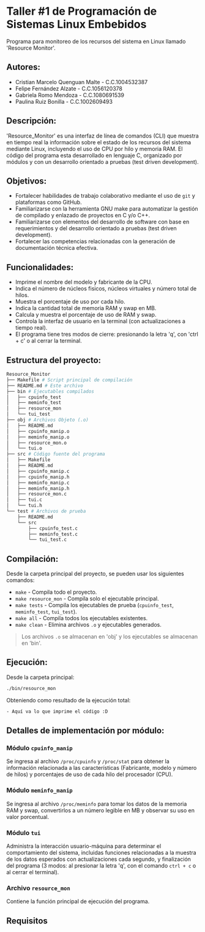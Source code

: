 # Taller #1 de Programación de Sistemas Linux Embebidos

Programa para monitoreo de los recursos del sistema en Linux llamado 'Resource Monitor'.

## Autores:

- Cristian Marcelo Quenguan Malte - C.C.1004532387
- Felipe Fernández Alzate - C.C.1056120378
- Gabriela Romo Mendoza - C.C.1080691539
- Paulina Ruiz Bonilla - C.C.1002609493

## Descripción:

'Resource_Monitor' es una interfaz de línea de comandos (CLI) que muestra en tiempo real la información sobre el estado de
los recursos del sistema mediante Linux, incluyendo el uso de CPU por hilo y memoria RAM. El código del programa esta desarrollado
en lenguaje C, organizado por módulos y con un desarrollo orientado a pruebas (test driven development).

## Objetivos: 
- Fortalecer habilidades de trabajo colaborativo mediante el uso de `git` y plataformas como GitHub.
- Familiarizarse con la herramienta GNU make para automatizar la gestión de compilado y
enlazado de proyectos en C y/o C++.
- Familiarizarse con elementos del desarrollo de software con base en requerimientos y del
desarrollo orientado a pruebas (test driven development).
- Fortalecer las competencias relacionadas con la generación de documentación técnica efectiva.

## Funcionalidades:
- Imprime el nombre del modelo y fabricante de la CPU.
- Indica el número de núcleos fisicos, núcleos virtuales y número total de hilos.
- Muestra el porcentaje de uso por cada hilo.
- Indica la cantidad total de memoria RAM y swap en MB.
- Calcula y muestra el porcentaje de uso de RAM y swap.
- Controla la interfaz de usuario en la terminal (con actualizaciones a tiempo real).
- El programa tiene tres modos de cierre: presionando la letra 'q', con 'ctrl + c' o al cerrar la terminal.

## Estructura del proyecto:
```bash
Resource_Monitor
├── Makefile # Script principal de compilación
├── README.md # Este archivo
├── bin # Ejecutables compilados
│   ├── cpuinfo_test
│   ├── meminfo_test
│   ├── resource_mon
│   └── tui_test
├── obj # Archivos Objeto (.o)
│   ├── README.md
│   ├── cpuinfo_manip.o
│   ├── meminfo_manip.o
│   ├── resource_mon.o
│   └── tui.o
├── src # Código fuente del programa
│   ├── Makefile
│   ├── README.md
│   ├── cpuinfo_manip.c
│   ├── cpuinfo_manip.h
│   ├── meminfo_manip.c
│   ├── meminfo_manip.h
│   ├── resource_mon.c
│   ├── tui.c
│   └── tui.h
└── test # Archivos de prueba
    ├── README.md
    └── src
        ├── cpuinfo_test.c
        ├── meminfo_test.c
        └── tui_test.c
```
## Compilación:
Desde la carpeta principal del proyecto, se pueden usar los siguientes comandos:
- `make` - Compila todo el proyecto.
- `make resource_mon` - Compila solo el ejecutable principal.
- `make tests` - Compila los ejecutables de prueba (`cpuinfo_test`, `meminfo_test`, `tui_test`).
- `make all` - Compila todos los ejecutables existentes.
- `make clean` - Elimina archivos `.o` y ejecutables generados.
> Los archivos `.o` se almacenan en 'obj' y los ejecutables se almacenan en 'bin'.

## Ejecución:
Desde la carpeta principal:
``` bash
./bin/resource_mon
```
Obteniendo como resultado de la ejecución total:
``` bash
- Aquí va lo que imprime el código :D
```

## Detalles de implementación por módulo: 

### Módulo `cpuinfo_manip`
Se ingresa al archivo `/proc/cpuinfo` y `/proc/stat` para obtener la información relacionada a las características (Fabricante, modelo y número de hilos) y porcentajes de uso de cada hilo del procesador (CPU).

### Módulo `meminfo_manip`
Se ingresa al archivo `/proc/meminfo` para tomar los datos de la memoria RAM y swap, convertirlos a un número legible en MB y observar su uso en valor porcentual.

### Módulo `tui`
Administra la interacción usuario-máquina para determinar el comportamiento del sistema, incluidas funciones relacionadas a la muestra de los datos esperados con actualizaciones cada segundo, y finalización del programa (3 modos: al presionar la letra 'q', con el comando `ctrl + c` o al cerrar el terminal). 

### Archivo `resource_mon`
Contiene la función principal de ejecución del programa.

## Requisitos



